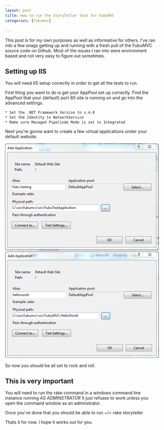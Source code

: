 ```yaml
---
layout: post
title: How to run the StoryTeller test for FubuMVC
categories: [fubumvc]

---
```


This post is for my own purposes as well as informative for others. I've ran into a few snags getting up and running with a fresh pull of the FubuMVC source code on Github. Most of the issues I ran into were environment based and not very easy to figure out sometimes.

## Setting up IIS

You will need IIS setup correctly in order to get all the tests to run. 

First thing you want to do is get your AppPool set up correctly.  Find the AppPool that your (default) port 80 site is running on and go into the advanced settings. 
	
	* Set the .NET Framework Version to v.4.0
	* Set the Identity to NetworkService
	* Make sure Managed Pipelinde Mode is set to Integrated

Next you're gonna want to create a few virtual applications under your default website.

![fubu-testing](/images/posts/fubumvc/001.png)
![fubu-testing](/images/posts/fubumvc/002.png)

So now you *should* be all set to rock and roll. 

## This is very important

You will need to run the rake command in a windows command line instance running *AS ADMINSTRATOR* It just refuses to work unless you open the command window as an adminstrator.

Once you've done that you should be able to run ~/> rake storyteller

Thats it for now. I hope it works out for you.   
